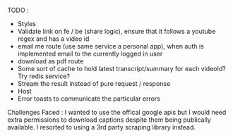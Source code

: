 TODO :
- Styles
- Validate link on fe / be (share logic), ensure that it follows a youtube regex and has a video id
- email me route (use same service a personal app), when auth is implemented email to the currently logged in user
- download as pdf route
- Some sort of cache to hold latest transcript/summary for each videoId? Try redis service?
- Stream the result instead of pure request / response
- Host
- Error toasts to communicate the particular errors

Challenges Faced :
I wanted to use the offical google apis but I would need extra permissions to download captions despite them being publically available.
I resorted to using a 3rd party scraping library instead.